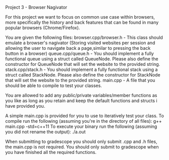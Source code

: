 Project 3 - Browser Nagivator

For this project we want to focus on common use case within browsers, more specifically the history and back features that can be found in many popular browsers (Chrome/Firefox).

You are given the following files:
browser.cpp/browser.h - This class should emulate a browser's nagivator (Storing visited websites per session and allowing the user to navigate back a page,similar to pressing the back button in a browser)
queue.cpp/queue.h -  You should implement a fully functional queue using a struct called QueueNode. Please also define the constructor for QueueNode that will set the website to the provided string.
stack.cpp/stack.h - You should implement a fully functional stack using a struct called StackNode. Please also define the constructor for StackNode that will set the website to the provided string.
main.cpp - A file that you should be able to compile to test your classes.


You are allowed to add any public/private variables/member functions as you like as long as you retain and keep the default functions and structs i have provided you.

A simple main.cpp is provided for you to use to iteratively test your class.
To compile run the following (assuming you're in the directory of all files):
g++ main.cpp -std=c++11
To execute your binary run the following (assuming you did not rename the output):
./a.out

When submitting to gradescope you should only submit .cpp and .h files, the main.cpp is not required.
You should only submit to gradescope when you have finished all the required functions. 

